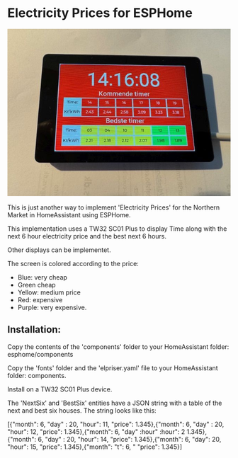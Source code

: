 # Electricity Prices for ESPHome
![Screenshot](TW32.jpg)

This is just another way to implement 'Electricity Prices' for the Northern Market in HomeAssistant using ESPHome. 

This implementation uses a TW32 SC01 Plus to display Time along with the next 6 hour electricity price and the best next 6 hours.

Other displays can be implementet.

The screen is colored according to the price:

- Blue: very cheap
- Green cheap
- Yellow: medium price
- Red: expensive
- Purple: very expensive.

## Installation:
Copy the contents of the 'components' folder to your HomeAssistant folder: esphome/components

Copy the 'fonts' folder and the 'elpriser.yaml' file to your HomeAssistant folder: components.

Install on a TW32 SC01 Plus device.

The 'NextSix' and 'BestSix' entities have a JSON string with a table of the next and best six houses. The string looks like this:

[{"month": 6, "day" : 20, "hour": 11, "price": 1.345},{"month": 6, "day" : 20, "hour": 12, "price": 1.345},{"month": 6, "day" :hour" :hour": 2 1.345},{"month": 6, "day" : 20, "hour": 14, "price": 1.345},{"month": 6, "day": 20, "hour": 15, "price": 1.345},{"month": "t": 6, " "price": 1.345}]

